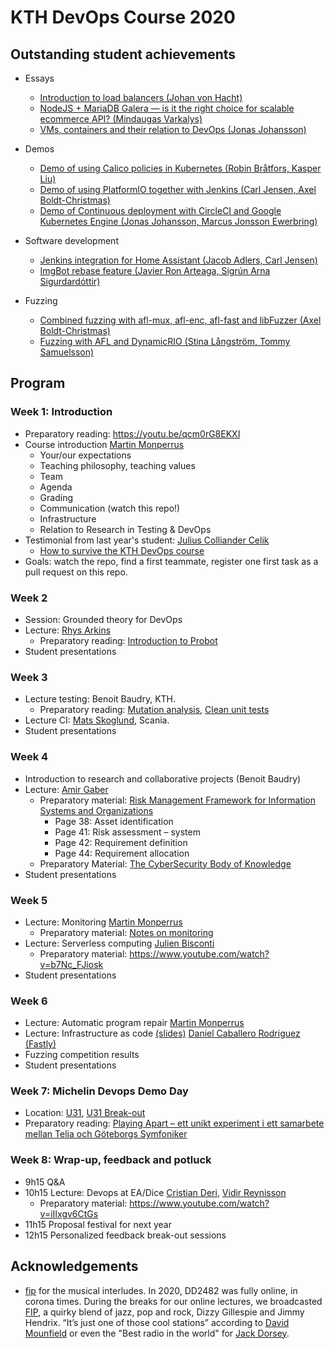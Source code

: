 # KTH DevOps Course 2020

## Outstanding student achievements

* Essays
  * [Introduction to load balancers (Johan von Hacht)](/attic/2020/contributions-2020/essay/johvh/Introduction_to_Load_Balancers.pdf)
  * [NodeJS + MariaDB Galera — is it the right choice for scalable ecommerce API? (Mindaugas Varkalys)](https://medium.com/swlh/nodejs-mariadb-galera-is-it-a-right-choice-for-scalable-ecommerce-api-9288aa682145?sk=53ace0bee7ee9db4d83d3f78c6dc926d)
  * [VMs, containers and their relation to DevOps (Jonas Johansson)](/attic/2020/contributions-2020/essay/jonasjo5/Essay_vms_containers.pdf)


* Demos
  * [Demo of using Calico policies in Kubernetes  (Robin Bråtfors, Kasper Liu)](https://youtu.be/Nz0DZyXkcu4)
  * [Demo of using PlatformIO together with Jenkins (Carl Jensen, Axel Boldt-Christmas)](https://youtu.be/7JVxvhcz8Go)
  * [Demo of Continuous deployment with CircleCI and Google Kubernetes Engine  (Jonas Johansson, Marcus Jonsson Ewerbring)](https://youtu.be/oEZfV3XWw7w)

* Software development

  * [Jenkins integration for Home Assistant (Jacob Adlers, Carl Jensen)](/attic/2020/contributions-2020/open-source/jadlers-carljen)
  * [ImgBot rebase feature (Javier Ron Arteaga, Sigrún Arna Sigurdardóttir)](/attic/2020/contributions-2020/open-source/jadlers-carljen)

* Fuzzing
  * [Combined fuzzing with afl-mux, afl-enc, afl-fast and libFuzzer (Axel Boldt-Christmas)](/attic/2020/contributions-2020/competition/axelbc)
  * [Fuzzing with AFL and DynamicRIO (Stina Långström, Tommy Samuelsson)](/attic/2020/contributions-2020/competition/tommysam-stinalan)

## Program

### Week 1: Introduction
* Preparatory reading: <https://youtu.be/qcm0rG8EKXI>
* Course introduction [Martin Monperrus](https://www.monperrus.net/martin/)
  * Your/our expectations
  * Teaching philosophy, teaching values
  * Team
  * Agenda
  * Grading
  * Communication (watch this repo!)
  * Infrastructure
  * Relation to Research in Testing & DevOps 
* Testimonial from last year's student: [Julius Colliander Celik](https://github.com/juliuscc)
  * [How to survive the KTH DevOps course](https://docs.google.com/presentation/d/1sqfWk3DmM0fNAC61k2nNR5qrg-LttAiviYhA_BkaN9o/edit?usp=sharing)
* Goals: watch the repo, find a first teammate, register one first task as a pull request on this repo.

### Week 2
* Session: Grounded theory for DevOps
* Lecture: [Rhys Arkins](https://www.linkedin.com/in/rhys-arkins-5a643a/) 
  * Preparatory reading: [Introduction to Probot](https://probot.github.io/docs/)
* Student presentations

### Week 3
* Lecture testing: Benoit Baudry, KTH.
  * Preparatory reading: [Mutation analysis](https://medium.com/@almyre/short-circuiting-method-executions-to-assess-test-quality-2d3fda45bc7f), [Clean unit tests](https://blog.usejournal.com/3-easy-ways-to-write-cleaner-unit-tests-2ec04ca6b9df)
* Lecture CI: [Mats Skoglund](https://www.linkedin.com/in/matsskoglund/), Scania.
* Student presentations

### Week 4
* Introduction to research and collaborative projects (Benoit Baudry)
* Lecture: [Amir Gaber](https://www.linkedin.com/in/amirgaber/)
  * Preparatory material: [Risk Management Framework for Information Systems and Organizations](https://nvlpubs.nist.gov/nistpubs/SpecialPublications/NIST.SP.800-37r2.pdf)
    * Page 38: Asset identification
    * Page 41: Risk assessment – system
    * Page 42: Requirement definition
    * Page 44: Requirement allocation
  * Preparatory Material: [The CyberSecurity Body of Knowledge](https://www.cybok.org/media/downloads/CyBOK_version_1.0_YMKBy7a.pdf)
* Student presentations

### Week 5
* Lecture: Monitoring [Martin Monperrus](https://www.monperrus.net/martin/)
  * Preparatory material: [Notes on monitoring](https://www.monperrus.net/martin/monitoring.pdf)
* Lecture: Serverless computing [Julien Bisconti](https://www.linkedin.com/in/julienbisconti/) 
  * Preparatory material: <https://www.youtube.com/watch?v=b7Nc_FJiosk>
* Student presentations

### Week 6
* Lecture: Automatic program repair [Martin Monperrus](https://www.monperrus.net/martin/)
* Lecture: Infrastructure as code [(slides)](https://dcaba.github.io/slides/200428_KTH_IaC/) [Daniel Caballero Rodriguez (Fastly)](https://www.linkedin.com/in/danicaba/) 
* Fuzzing competition results
* Student presentations

### Week 7: Michelin Devops Demo Day
* Location: [U31](https://www.kth.se/places/room/id/1f421a2a-40ec-4dcc-ab4b-0a39174cb067), [U31 Break-out](https://www.kth.se/places/room/id/0d4376e6-7a85-4dad-9587-c63cc3a24708)
* Preparatory reading: [Playing Apart – ett unikt experiment i ett samarbete mellan Telia och Göteborgs Symfoniker](https://youtu.be/B4_GszP0k4E)

### Week 8: Wrap-up, feedback and potluck
* 9h15 Q&A
* 10h15 Lecture: Devops at EA/Dice [Cristian Deri](https://se.linkedin.com/in/cristian-deri), [Vidir Reynisson](https://se.linkedin.com/in/vidirr)
  * Preparatory material: <https://www.youtube.com/watch?v=iIIxgv6CtGs>
* 11h15 Proposal festival for next year
* 12h15 Personalized feedback break-out sessions

## Acknowledgements

* [fip](https://www.fip.fr/) for the musical interludes. In 2020, DD2482 was fully online, in corona times. During the breaks for our online lectures, we broadcasted [FIP](https://tunein.com/radio/FIP-1051-s15200/), a quirky blend of jazz, pop and rock, Dizzy Gillespie and Jimmy Hendrix. “It’s just one of those cool stations” according to [David Mounfield](https://lovefip.wordpress.com/your-comments/) or even the  "Best radio in the world" for [Jack Dorsey](https://twitter.com/jack/status/907608254091599876).
